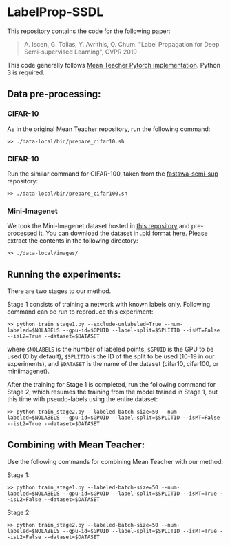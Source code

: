 # LabelProp-SSDL
This repository contains the code for the following paper:

> A. Iscen, G. Tolias, Y. Avrithis, O. Chum. "Label Propagation for Deep Semi-supervised Learning", CVPR 2019

This code generally follows [Mean Teacher Pytorch implementation](https://github.com/CuriousAI/mean-teacher/tree/master/pytorch). Python 3 is required.

##  Data pre-processing:

### CIFAR-10
As in the original Mean Teacher repository, run the following command:

```
>> ./data-local/bin/prepare_cifar10.sh
```

### CIFAR-10
Run the similar command for CIFAR-100, taken from the [fastswa-semi-sup](https://github.com/benathi/fastswa-semi-sup/tree/master/data-local/bin) repository:
```
>> ./data-local/bin/prepare_cifar100.sh
```

### Mini-Imagenet
We took the Mini-Imagenet dataset hosted in [this repository](https://github.com/gidariss/FewShotWithoutForgetting) and pre-processed it. You can download the dataset in .pkl format [here](). Please extract the contents in the following directory:
```
>> ./data-local/images/
```

##  Running the experiments:

There are two stages to our method. 

Stage 1 consists of training a network with known labels only. Following command can be run to reproduce this experiment:
```
>> python train_stage1.py --exclude-unlabeled=True --num-labeled=$NOLABELS --gpu-id=$GPUID --label-split=$SPLITID --isMT=False --isL2=True --dataset=$DATASET
```
where ```$NOLABELS``` is the number of labeled points, ```$GPUID``` is the GPU to be used (0 by default), ```$SPLITID``` is the ID of the split to be used (10-19 in our experiments), and ```$DATASET``` is the name of the dataset (cifar10, cifar100, or miniimagenet).

After the training for Stage 1 is completed, run the following command for Stage 2, which resumes the training from the model trained in Stage 1, but this time with pseudo-labels using the entire dataset:

```
>> python train_stage2.py --labeled-batch-size=50 --num-labeled=$NOLABELS --gpu-id=$GPUID --label-split=$SPLITID --isMT=False --isL2=True --dataset=$DATASET
```

##  Combining with Mean Teacher:
Use the following commands for combining Mean Teacher with our method:

Stage 1:
```
>> python train_stage1.py --labeled-batch-size=50 --num-labeled=$NOLABELS --gpu-id=$GPUID --label-split=$SPLITID --isMT=True --isL2=False --dataset=$DATASET
```

Stage 2:
```
>> python train_stage2.py --labeled-batch-size=50 --num-labeled=$NOLABELS --gpu-id=$GPUID --label-split=$SPLITID --isMT=True --isL2=False --dataset=$DATASET
```








